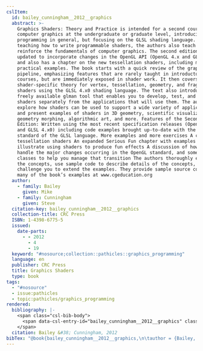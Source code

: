 ```yaml
---
cslItem:
  id: bailey_cunningham__2012__graphics
  abstract: >-
    Graphics Shaders: Theory and Practice is intended for a second course in
    computer graphics at the undergraduate or graduate level, introducing shader
    programming in general, but focusing on the GLSL shading language. While
    teaching how to write programmable shaders, the authors also teach and
    reinforce the fundamentals of computer graphics. The second edition has been
    updated to incorporate changes in the OpenGL API (OpenGL 4.x and GLSL 4.x0)
    and also has a chapter on the new tessellation shaders, including many
    practical examples. The book starts with a quick review of the graphics
    pipeline, emphasizing features that are rarely taught in introductory
    courses, but are immediately exposed in shader work. It then covers
    shader-specific theory for vertex, tessellation, geometry, and fragment
    shaders using the GLSL 4.x0 shading language. The text also introduces the
    freely available glman tool that enables you to develop, test, and tune
    shaders separately from the applications that will use them. The authors
    explore how shaders can be used to support a wide variety of applications
    and present examples of shaders in 3D geometry, scientific visualization,
    geometry morphing, algorithmic art, and more. Features of the Second
    Edition: Written using the most recent specification releases (OpenGL 4.x
    and GLSL 4.x0) including code examples brought up-to-date with the current
    standard of the GLSL language. More examples and more exercises A chapter on
    tessellation shaders An expanded Serious Fun chapter with examples that
    illustrate using shaders to produce fun effects A discussion of how to
    handle the major changes occurring in the OpenGL standard, and some C++
    classes to help you manage that transition The authors thoroughly explain
    the concepts, use sample code to describe details of the concepts, and then
    challenge you to extend the examples. They provide sample source code for
    many of the book’s examples at www.cgeducation.org
  author:
    - family: Bailey
      given: Mike
    - family: Cunningham
      given: Steve
  citation-key: bailey_cunningham__2012__graphics
  collection-title: CRC Press
  ISBN: 1-4398-6775-5
  issued:
    date-parts:
      - - 2012
        - 4
        - 19
  keyword: "#nosource;collection::pathicles::graphics_programming"
  language: en
  publisher: CRC Press
  title: Graphics Shaders
  type: book
tags:
  - "#nosource"
  - issue:pathicles
  - topic:pathicles/graphics_programming
rendered:
  bibliography: |-
    <span class="csl-bib-body">
      <span data-csl-entry-id="bailey_cunningham__2012__graphics" class="csl-entry">Bailey, M., &#38; Cunningham, S. 2012. <i>Graphics Shaders</i>. CRC Press.</span>
    </span>
  citation: Bailey &#38; Cunningham, 2012
bibTex: "@book{bailey_cunningham__2012__graphics,\n\tauthor = {Bailey, Mike and Cunningham, Steve},\n\tseries = {CRC {Press}},\n\tyear = {2012},\n\tmonth = {apr 19},\n\tpublisher = {CRC Press},\n\ttitle = {Graphics {Shaders}},\n}\n\n"
---
```


